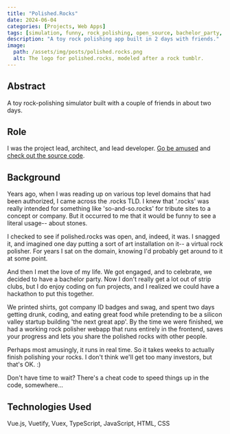 ```yaml
---
title: "Polished.Rocks"
date: 2024-06-04
categories: [Projects, Web Apps]
tags: [simulation, funny, rock_polishing, open_source, bachelor_party, code_challenge]
description: "A toy rock polishing app built in 2 days with friends."
image:
  path: /assets/img/posts/polished.rocks.png
  alt: The logo for polished.rocks, modeled after a rock tumblr.
---
```


## Abstract

A toy rock-polishing simulator built with a couple of friends in about two days.

## Role

I was the project lead, architect, and lead developer. [Go be amused](https://polished.rocks/) and [check out the source code](https://github.com/Kelketek/polished.rocks).

## Background

Years ago, when I was reading up on various top level domains that had been authorized, I came across the .rocks TLD. I knew that '.rocks' was really intended for something like 'so-and-so.rocks' for tribute sites to a concept or company. But it occurred to me that it would be funny to see a literal usage-- about stones.

I checked to see if polished.rocks was open, and, indeed, it was. I snagged it, and imagined one day putting a sort of art installation on it-- a virtual rock polisher. For years I sat on the domain, knowing I'd probably get around to it at some point.

And then I met the love of my life. We got engaged, and to celebrate, we decided to have a bachelor party. Now I don't really get a lot out of strip clubs, but I do enjoy coding on fun projects, and I realized we could have a hackathon to put this together.

We printed shirts, got company ID badges and swag, and spent two days getting drunk, coding, and eating great food while pretending to be a silicon valley startup building 'the next great app'. By the time we were finished, we had a working rock polisher webapp that runs entirely in the frontend, saves your progress and lets you share the polished rocks with other people.

Perhaps most amusingly, it runs in real time. So it takes weeks to actually finish polishing your rocks. I don't think we'll get too many investors, but that's OK. :)

Don't have time to wait? There's a cheat code to speed things up in the code, somewhere...

## Technologies Used

Vue.js, Vuetify, Vuex, TypeScript, JavaScript, HTML, CSS
